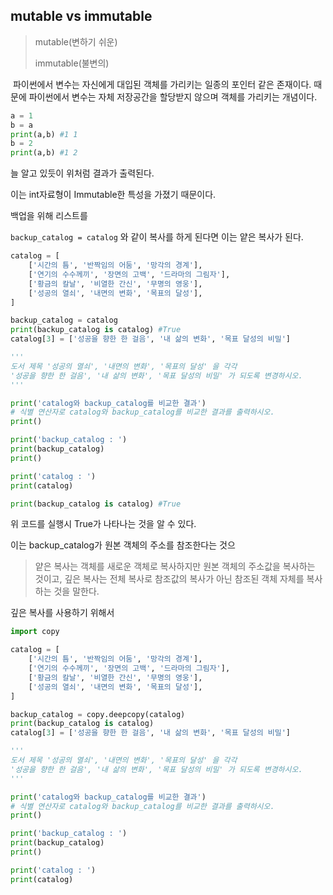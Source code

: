 

## mutable vs immutable

> mutable(변하기 쉬운)
> 
> immutable(불변의)

 파이썬에서 변수는 자신에게 대입된 객체를 가리키는 일종의 포인터 같은 존재이다. 때문에 파이썬에서 변수는 자체 저장공간을 할당받지 않으며 객체를 가리키는 개념이다.



```python
a = 1
b = a
print(a,b) #1 1
b = 2
print(a,b) #1 2
```

늘 알고 있듯이 위처럼 결과가 출력된다.

이는 int자료형이 Immutable한 특성을 가졌기 때문이다.

















백업을 위해 리스트를 

`backup_catalog = catalog` 와 같이 복사를 하게 된다면 이는 얕은 복사가 된다.

```python
catalog = [
    ['시간의 틈', '반짝임의 어둠', '망각의 경계'],
    ['연기의 수수께끼', '장면의 고백', '드라마의 그림자'],
    ['황금의 칼날', '비열한 간신', '무명의 영웅'],
    ['성공의 열쇠', '내면의 변화', '목표의 달성'],
]

backup_catalog = catalog
print(backup_catalog is catalog) #True
catalog[3] = ['성공을 향한 한 걸음', '내 삶의 변화', '목표 달성의 비밀']

''' 
도서 제목 '성공의 열쇠', '내면의 변화', '목표의 달성' 을 각각
'성공을 향한 한 걸음', '내 삶의 변화', '목표 달성의 비밀' 가 되도록 변경하시오.
'''

print('catalog와 backup_catalog를 비교한 결과')
# 식별 연산자로 catalog와 backup_catalog를 비교한 결과를 출력하시오.
print()

print('backup_catalog : ')
print(backup_catalog)
print()

print('catalog : ')
print(catalog)
```

```python
print(backup_catalog is catalog) #True
```

위 코드를 실행시 True가 나타나는 것을 알 수 있다.

이는 backup_catalog가 원본 객체의 주소를 참조한다는 것으

> 얕은 복사는 객체를 새로운 객체로 복사하지만 원본 객체의 주소값을 복사하는 것이고, 깊은 복사는 전체 복사로 참조값의 복사가 아닌 참조된 객체 자체를 복사하는 것을 말한다.



깊은 복사를 사용하기 위해서

```python
import copy

catalog = [
    ['시간의 틈', '반짝임의 어둠', '망각의 경계'],
    ['연기의 수수께끼', '장면의 고백', '드라마의 그림자'],
    ['황금의 칼날', '비열한 간신', '무명의 영웅'],
    ['성공의 열쇠', '내면의 변화', '목표의 달성'],
]

backup_catalog = copy.deepcopy(catalog)
print(backup_catalog is catalog)
catalog[3] = ['성공을 향한 한 걸음', '내 삶의 변화', '목표 달성의 비밀']

''' 
도서 제목 '성공의 열쇠', '내면의 변화', '목표의 달성' 을 각각
'성공을 향한 한 걸음', '내 삶의 변화', '목표 달성의 비밀' 가 되도록 변경하시오.
'''

print('catalog와 backup_catalog를 비교한 결과')
# 식별 연산자로 catalog와 backup_catalog를 비교한 결과를 출력하시오.
print()

print('backup_catalog : ')
print(backup_catalog)
print()

print('catalog : ')
print(catalog)
```
